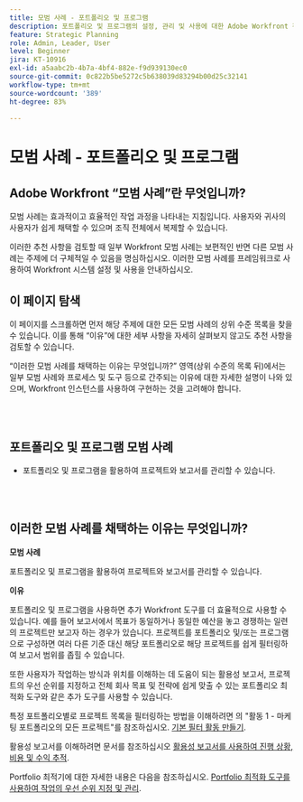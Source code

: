```yaml
---
title: 모범 사례 - 포트폴리오 및 프로그램
description: 포트폴리오 및 프로그램의 설정, 관리 및 사용에 대한 Adobe Workfront 전문가의 모범 사례 추천 사항을 살펴봅니다.
feature: Strategic Planning
role: Admin, Leader, User
level: Beginner
jira: KT-10916
exl-id: a5aabc2b-4b7a-4bf4-882e-f9d939130ec0
source-git-commit: 0c822b5be5272c5b638039d83294b00d25c32141
workflow-type: tm+mt
source-wordcount: '389'
ht-degree: 83%

---
```


# 모범 사례 - 포트폴리오 및 프로그램

## Adobe Workfront “모범 사례”란 무엇입니까?

모범 사례는 효과적이고 효율적인 작업 과정을 나타내는 지침입니다. 사용자와 귀사의 사용자가 쉽게 채택할 수 있으며 조직 전체에서 복제할 수 있습니다.

이러한 추천 사항을 검토할 때 일부 Workfront 모범 사례는 보편적인 반면 다른 모범 사례는 주제에 더 구체적일 수 있음을 명심하십시오. 이러한 모범 사례를 프레임워크로 사용하여 Workfront 시스템 설정 및 사용을 안내하십시오.

## 이 페이지 탐색

이 페이지를 스크롤하면 먼저 해당 주제에 대한 모든 모범 사례의 상위 수준 목록을 찾을 수 있습니다. 이를 통해 “이유”에 대한 세부 사항을 자세히 살펴보지 않고도 추천 사항을 검토할 수 있습니다.

“이러한 모범 사례를 채택하는 이유는 무엇입니까?” 영역(상위 수준의 목록 뒤)에서는 일부 모범 사례와 프로세스 및 도구 등으로 간주되는 이유에 대한 자세한 설명이 나와 있으며, Workfront 인스턴스를 사용하여 구현하는 것을 고려해야 합니다.

</br>
</br>

## 포트폴리오 및 프로그램 모범 사례

* 포트폴리오 및 프로그램을 활용하여 프로젝트와 보고서를 관리할 수 있습니다.

</br>
</br>

## 이러한 모범 사례를 채택하는 이유는 무엇입니까?

**모범 사례**

포트폴리오 및 프로그램을 활용하여 프로젝트와 보고서를 관리할 수 있습니다.

**이유**

포트폴리오 및 프로그램을 사용하면 추가 Workfront 도구를 더 효율적으로 사용할 수 있습니다. 예를 들어 보고서에서 목표가 동일하거나 동일한 예산을 놓고 경쟁하는 일련의 프로젝트만 보고자 하는 경우가 있습니다. 프로젝트를 포트폴리오 및/또는 프로그램으로 구성하면 여러 다른 기준 대신 해당 포트폴리오로 해당 프로젝트를 쉽게 필터링하여 보고서 범위를 좁힐 수 있습니다.

또한 사용자가 작업하는 방식과 위치를 이해하는 데 도움이 되는 활용성 보고서, 프로젝트의 우선 순위를 지정하고 전체 회사 목표 및 전략에 쉽게 맞출 수 있는 포트폴리오 최적화 도구와 같은 추가 도구를 사용할 수 있습니다.

특정 포트폴리오별로 프로젝트 목록을 필터링하는 방법을 이해하려면 의 &quot;활동 1 - 마케팅 포트폴리오의 모든 프로젝트&quot;를 참조하십시오. [기본 필터 활동 만들기](https://experienceleague.adobe.com/docs/workfront-learn/tutorials-workfront/reporting/basic-reporting/create-a-basic-filter-activity.html).

활용성 보고서를 이해하려면 문서를 참조하십시오 [활용성 보고서를 사용하여 진행 상황, 비용 및 수익 추적](https://experienceleague.adobe.com/docs/workfront/using/manage-resources/resource-utilization/view-utilization-information.html?lang=en#track-progress-cost-and-revenue-with-the-utilization-report).

Portfolio 최적기에 대한 자세한 내용은 다음을 참조하십시오. [Portfolio 최적화 도구를 사용하여 작업의 우선 순위 지정 및 관리](https://experienceleague.adobe.com/docs/workfront-learn/tutorials-workfront/manage-work/portfolios/prioritize-and-manage-work-with-portfolios.html).
